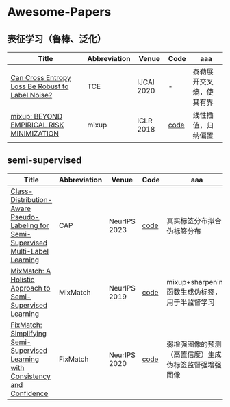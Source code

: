 # Awesome-Papers

## 表征学习（鲁棒、泛化）
| Title | Abbreviation | Venue | Code | aaa |
|-----|-----|-----|-----|-----|
| [Can Cross Entropy Loss Be Robust to Label Noise?](https://www.ijcai.org/Proceedings/2020/0305.pdf) | TCE | IJCAI 2020 | - | 泰勒展开交叉熵，使其有界 |
| [mixup: BEYOND EMPIRICAL RISK MINIMIZATION](https://openreview.net/forum?id=r1Ddp1-Rb&;noteId=r1Ddp1-Rb) | mixup | ICLR 2018 | [code](https://github.com/facebookresearch/mixup-cifar10) | 线性插值，归纳偏置 |


## semi-supervised
| Title | Abbreviation | Venue | Code | aaa |
|-----|-----|-----|-----|-----|
| [Class-Distribution-Aware Pseudo-Labeling for Semi-Supervised Multi-Label Learning](https://proceedings.neurips.cc/paper_files/paper/2023/file/5195825ee60d7efc1e42b7f3f3137040-Paper-Conference.pdf) | CAP | NeurIPS 2023 | [code](https://github.com/xiemk/SSMLL-CAP) | 真实标签分布拟合伪标签分布 |
| [MixMatch: A Holistic Approach to Semi-Supervised Learning](https://proceedings.neurips.cc/paper_files/paper/2019/hash/1cd138d0499a68f4bb72bee04bbec2d7-Abstract.html) | MixMatch | NeurIPS 2019 | [code](https://github.com/google-research/mixmatch) | mixup+sharpening函数生成伪标签，用于半监督学习 |
| [FixMatch: Simplifying Semi-Supervised Learning with Consistency and Confidence](https://proceedings.neurips.cc/paper_files/paper/2020/file/06964dce9addb1c5cb5d6e3d9838f733-Paper.pdf) | FixMatch | NeurIPS 2020 | [code](https://github.com/google-research/fixmatch) | 弱增强图像的预测（高置信度）生成伪标签监督强增强图像 |
